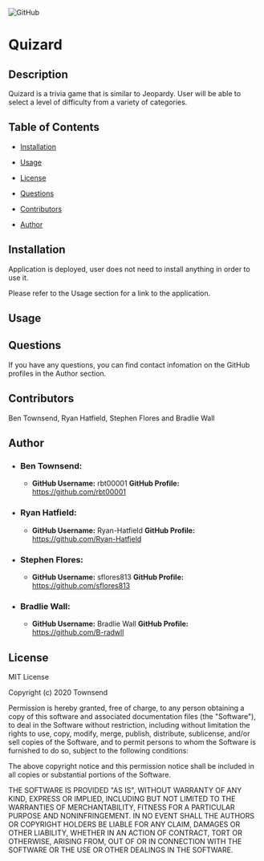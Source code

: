 ![GitHub](https://img.shields.io/github/license/rbt00001/Quizard)
# Quizard

## Description
Quizard is a trivia game that is similar to Jeopardy. User will be able to select a level of difficulty from a variety of categories.

## Table of Contents

* [Installation](#Installation)

* [Usage](#Usage)

* [License](#License)

* [Questions](#Questions)

* [Contributors](#Contributors)

* [Author](#Author)

## Installation

Application is deployed, user does not need to install anything in order to use it.

Please refer to the Usage section for a link to the application.

## Usage



## Questions

If you have any questions, you can find contact infomation on the GitHub profiles in the Author section.

## Contributors
Ben Townsend, Ryan Hatfield, Stephen Flores and Bradlie Wall

## Author

* ### Ben Townsend:
  * **GitHub Username:** rbt00001
  **GitHub Profile:** https://github.com/rbt00001

* ### Ryan Hatfield:
  * **GitHub Username:** Ryan-Hatfield
  **GitHub Profile:** https://github.com/Ryan-Hatfield

* ### Stephen Flores:
  * **GitHub Username:** sflores813
  **GitHub Profile:** https://github.com/sflores813

* ### Bradlie Wall:
  * **GitHub Username:** Bradlie Wall
  **GitHub Profile:** https://github.com/B-radwll


## License
MIT License

Copyright (c) 2020 Townsend

Permission is hereby granted, free of charge, to any person obtaining a copy
of this software and associated documentation files (the "Software"), to deal
in the Software without restriction, including without limitation the rights
to use, copy, modify, merge, publish, distribute, sublicense, and/or sell
copies of the Software, and to permit persons to whom the Software is
furnished to do so, subject to the following conditions:

The above copyright notice and this permission notice shall be included in all
copies or substantial portions of the Software.

THE SOFTWARE IS PROVIDED "AS IS", WITHOUT WARRANTY OF ANY KIND, EXPRESS OR
IMPLIED, INCLUDING BUT NOT LIMITED TO THE WARRANTIES OF MERCHANTABILITY,
FITNESS FOR A PARTICULAR PURPOSE AND NONINFRINGEMENT. IN NO EVENT SHALL THE
AUTHORS OR COPYRIGHT HOLDERS BE LIABLE FOR ANY CLAIM, DAMAGES OR OTHER
LIABILITY, WHETHER IN AN ACTION OF CONTRACT, TORT OR OTHERWISE, ARISING FROM,
OUT OF OR IN CONNECTION WITH THE SOFTWARE OR THE USE OR OTHER DEALINGS IN THE
SOFTWARE.
